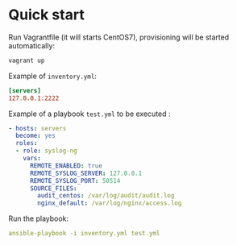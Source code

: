 # Quick start

Run Vagrantfile (it will starts CentOS7), provisioning will be started automatically:

```bash
vagrant up
```

Example of  `inventory.yml`:

```ini
[servers]
127.0.0.1:2222
```

Example of a playbook `test.yml` to be executed :

```yaml
- hosts: servers
  become: yes
  roles:
  - role: syslog-ng
    vars:
      REMOTE_ENABLED: true
      REMOTE_SYSLOG_SERVER: 127.0.0.1
      REMOTE_SYSLOG_PORT: 50514
      SOURCE_FILES:
        audit_centos: /var/log/audit/audit.log
        nginx_default: /var/log/nginx/access.log
```

Run the playbook:

```yaml
ansible-playbook -i inventory.yml test.yml
```